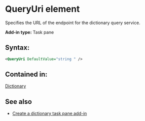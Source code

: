 
# QueryUri element
Specifies the URL of the endpoint for the dictionary query service.

 **Add-in type:** Task pane


## Syntax:


```XML
<QueryUri DefaultValue="string " />
```


## Contained in:

[Dictionary](../../reference/manifest/dictionary.md)


## See also



- [Create a dictionary task pane add-in](../../docs/word/dictionary-task-pane-add-ins.md)
    
